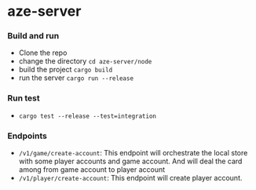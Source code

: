# aze-server

### Build and run 
- Clone the repo
- change the directory `cd aze-server/node` 
- build the project `cargo build`
- run the server `cargo run --release`

### Run test
- `cargo test --release --test=integration`

### Endpoints
- `/v1/game/create-account`: This endpoint will orchestrate the local store with some player accounts and game account. And will deal the card among from game account to player account
- `/v1/player/create-account`: This endpoint will create player account.

